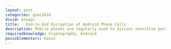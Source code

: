 ```yaml
---
layout: gsoc
categories: gsoc2016
divid: eteapc
title:   End-to-End Encryption of Android Phone Calls
description: Mobile phones are regularly used to discuss sensitive personal and business information. However, little attention is given to the security of these conversations, which can be particularly important for international businessmen. Current encrypted phone call solutions for this problem require either an Internet connection for VOIP or a specialized handset. We want to develop real-time phone encryption module for Android operating system.</p>
requiredknowledge: Cryptography, Android
possiblementors: Kasun
---
```

